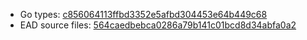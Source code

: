 * Go types: [c856064113ffbd3352e5afbd304453e64b449c68](https://github.com/NYULibraries/dlts-finding-aids-ead-go-packages/commit/c856064113ffbd3352e5afbd304453e64b449c68)
* EAD source files: [564caedbebca0286a79b141c01bcd8d34abfa0a2](https://github.com/NYULibraries/dlts-finding-aids-ead-sample-set-2/commit/564caedbebca0286a79b141c01bcd8d34abfa0a2)
